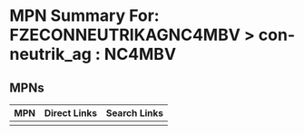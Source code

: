 



# MPN Summary For: FZECONNEUTRIKAGNC4MBV > con-neutrik_ag : NC4MBV

## MPNs
  

|MPN|Direct Links|Search Links|
| :--- | :--- | :--- |
||||
